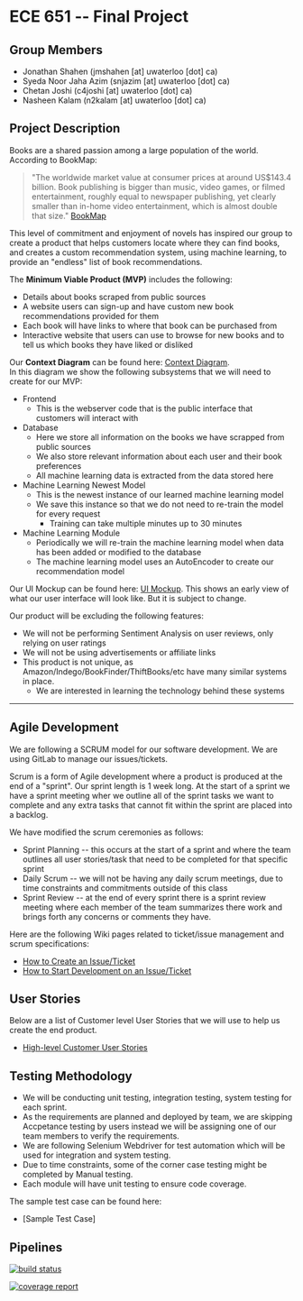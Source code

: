 ECE 651 -- Final Project
========================

Group Members
--------------
* Jonathan Shahen (jmshahen [at] uwaterloo [dot] ca)
* Syeda Noor Jaha Azim (snjazim [at] uwaterloo [dot] ca)
* Chetan Joshi (c4joshi [at] uwaterloo [dot] ca)
* Nasheen Kalam (n2kalam [at] uwaterloo [dot] ca)

Project Description
------------------
Books are a shared passion among a large population of the world.
According to BookMap:
> "The worldwide market value at consumer prices at around US$143.4 billion.
> Book publishing is bigger than music, video games, or filmed entertainment, 
> roughly equal to newspaper publishing, yet clearly smaller than 
> in-home video entertainment, which is almost double that size."
> [BookMap](https://www.wischenbart.com/page-59)

This level of commitment and enjoyment of novels has inspired our group to create a product that helps
customers locate where they can find books, and creates a custom recommendation system, using machine learning, to 
provide an "endless" list of book recommendations.

The **Minimum Viable Product (MVP)** includes the following:
* Details about books scraped from public sources
* A website users can sign-up and have custom new book recommendations provided for them
* Each book will have links to where that book can be purchased from
* Interactive website that users can use to browse for new books and to tell us which books they have liked or disliked

Our **Context Diagram** can be found here: [Context Diagram](documents/context-diagram/context-diagram.pdf).<br>
In this diagram we show the following subsystems that we will need to create for our MVP:
* Frontend
    * This is the webserver code that is the public interface that customers will interact with
* Database
    * Here we store all information on the books we have scrapped from public sources
    * We also store relevant information about each user and their book preferences
    * All machine learning data is extracted from the data stored here
* Machine Learning Newest Model
    * This is the newest instance of our learned machine learning model
    * We save this instance so that we do not need to re-train the model for every request
        * Training can take multiple minutes up to 30 minutes
* Machine Learning Module
    * Periodically we will re-train the machine learning model when data has been added or modified to the database
    * The machine learning model uses an AutoEncoder to create our recommendation model

Our UI Mockup can be found here: [UI Mockup](documents/ui-mockup/ui-mockup.pdf).
This shows an early view of what our user interface will look like.
But it is subject to change.

Our product will be excluding the following features:
* We will not be performing Sentiment Analysis on user reviews, only relying on user ratings
* We will not be using advertisements or affiliate links
* This product is not unique, as Amazon/Indego/BookFinder/ThiftBooks/etc have many similar systems in place.
    * We are interested in learning the technology behind these systems

***

Agile Development
-----------------
We are following a SCRUM model for our software development.
We are using GitLab to manage our issues/tickets.

Scrum is a form of Agile development where a product is produced at the end of a "sprint".
Our sprint length is 1 week long.
At the start of a sprint we have a sprint meeting wher we outline all of the sprint tasks we want to complete and any extra tasks that cannot fit within the sprint are placed into a backlog.

We have modified the scrum ceremonies as follows:

* Sprint Planning -- this occurs at the start of a sprint and where the team outlines all user stories/task that need to be completed for that specific sprint
* Daily Scrum -- we will not be having any daily scrum meetings, due to time constraints and commitments outside of this class
* Sprint Review -- at the end of every sprint there is a sprint review meeting where each member of the team summarizes there work and brings forth any concerns or comments they have.

Here are the following Wiki pages related to ticket/issue management and scrum specifications:
* [How to Create an Issue/Ticket](https://git.uwaterloo.ca/jmshahen/ece651-project/wikis/issue-creation)
* [How to Start Development on an Issue/Ticket](https://git.uwaterloo.ca/jmshahen/ece651-project/wikis/issue-development)

User Stories
------------
Below are a list of Customer level User Stories that we will use to help us create the end product.

* [High-level Customer User Stories](documents/user-stories/customer.pdf)

Testing Methodology
-------------------
* We will be conducting unit testing, integration testing, system testing for each sprint.
* As the requirements are planned and deployed by team, we are skipping Accpetance testing by users instead we will be assigning one of our team members to verify the requirements.
* We are following Selenium Webdriver for test automation which will be used for integration and system testing.
* Due to time constraints, some of the corner case testing might be completed by Manual testing.
* Each module will have unit testing to ensure code coverage.

The sample test case can be found here:
* [Sample Test Case]

Pipelines
---------

[![build status](https://git.uwaterloo.ca/jmshahen/ece651-project/badges/master/build.svg)](https://git.uwaterloo.ca/jmshahen/ece651-project/commits/master)

[![coverage report](https://git.uwaterloo.ca/jmshahen/ece651-project/badges/master/coverage.svg)](https://git.uwaterloo.ca/jmshahen/ece651-project/commits/master)
